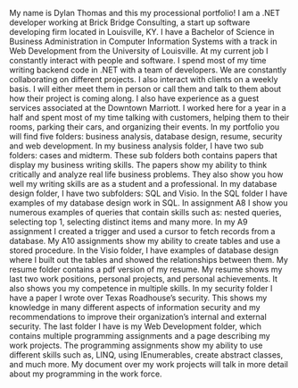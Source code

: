 My name is Dylan Thomas and this my processional portfolio! I am a .NET developer working at Brick Bridge Consulting, a start up software developing firm located in Louisville, KY. I have a Bachelor of Science in Business Administration in Computer Information Systems with a track in Web Development from the University of Louisville.
At my current job I constantly interact with people and software. I spend most of my time writing backend code in .NET with a team of developers. We are constantly collaborating on different projects. I also interact with clients on a weekly basis. I will either meet them in person or call them and talk to them about how their project is coming along. I also have experience as a guest services associated at the Downtown Marriott. I worked here for a year in a half and spent most of my time talking with customers, helping them to their rooms, parking their cars, and organizing their events. 
In my portfolio you will find five folders: business analysis, database design, resume, security and web development. In my business analysis folder, I have two sub folders: cases and midterm. These sub folders both contains papers that display my business writing skills. The papers show my ability to think critically and analyze real life business problems. They also show you how well my writing skills are as a student and a professional.
In my database design folder, I have two subfolders: SQL and Visio. In the SQL folder I have examples of my database design work in SQL. In assignment A8 I show you numerous examples of queries that contain skills such as: nested queries, selecting top 1, selecting distinct items and many more. In my A9 assignment I created a trigger and used a cursor to fetch records from a database. My A10 assignments show my ability to create tables and use a stored procedure. In the Visio folder, I have examples of database design where I built out the tables and showed the relationships between them.
My resume folder contains a pdf version of my resume. My resume shows my last two work positions, personal projects, and personal achievements. It also shows you my competence in multiple skills. In my security folder I have a paper I wrote over Texas Roadhouse’s security. This shows my knowledge in many different aspects of information security and my recommendations to improve their organization’s internal and external security.
The last folder I have is my Web Development folder, which contains multiple programming assignments and a page describing my work projects. The programming assignments show my ability to use different skills such as, LINQ, using IEnumerables, create abstract classes, and much more. My document over my work projects will talk in more detail about my programming in the work force. 
